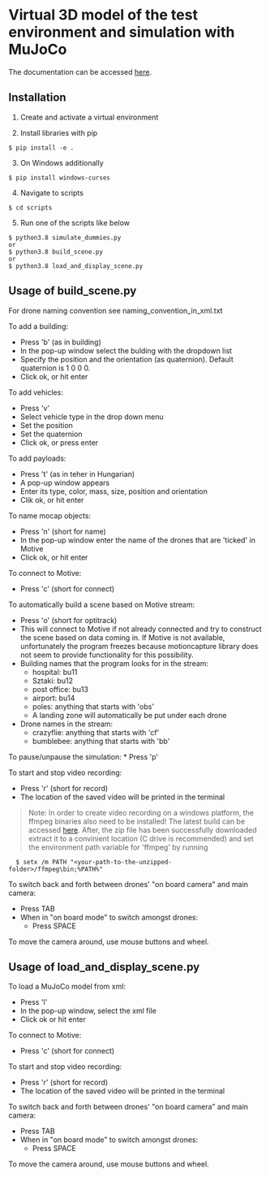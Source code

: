 # Virtual 3D model of the test environment and simulation with MuJoCo

The documentation can be accessed [here](https://github.com/AIMotionLab-SZTAKI/Mujoco-Simulator/wiki).

## Installation
1. Create and activate a virtual environment

2. Install libraries with pip
```
$ pip install -e .
```
3. On Windows additionally
```
$ pip install windows-curses
```
4. Navigate to scripts

```
$ cd scripts
```

5. Run one of the scripts like below
```
$ python3.8 simulate_dummies.py
or
$ python3.8 build_scene.py
or
$ python3.8 load_and_display_scene.py
```

## Usage of build_scene.py

For drone naming convention see naming_convention_in_xml.txt

To add a building:
  * Press 'b' (as in building)
  * In the pop-up window select the bulding with the dropdown list
  * Specify the position and the orientation (as quaternion). Default quaternion is 1 0 0 0.
  * Click ok, or hit enter

To add vehicles:
  * Press 'v'
  * Select vehicle type in the drop down menu
  * Set the position
  * Set the quaternion
  * Click ok, or press enter

To add payloads:
  * Press 't' (as in teher in Hungarian)
  * A pop-up window appears
  * Enter its type, color, mass, size, position and orientation
  * Clik ok, or hit enter

To name mocap objects:
  * Press 'n' (short for name)
  * In the pop-up window enter the name of the drones that are 'ticked' in Motive
  * Click ok, or hit enter

To connect to Motive:
  * Press 'c' (short for connect)

To automatically build a scene based on Motive stream:
  * Press 'o' (short for optitrack)
  * This will connect to Motive if not already connected and try to construct the scene based on data coming in. If Motive is not available, unfortunately the program freezes because motioncapture library does not seem to provide functionality for this possibility.
  * Building names that the program looks for in the stream:
    * hospital: bu11
    * Sztaki: bu12
    * post office: bu13
    * airport: bu14
    * poles: anything that starts with 'obs'
    * A landing zone will automatically be put under each drone
  * Drone names in the stream:
    * crazyflie: anything that starts with 'cf'
    * bumblebee: anything that starts with 'bb'

  To pause/unpause the simulation:
    * Press 'p'

To start and stop video recording:
  * Press 'r' (short for record)
  * The location of the saved video will be printed in the terminal
  > Note: In order to create video recording on a windows platform, the ffmpeg binaries also need to be installed! The latest build can be accessed [here](https://www.gyan.dev/ffmpeg/builds/). After, the zip file has been successfully downloaded extract it to a convinient location (C drive is recommended) and set the environment path variable for 'ffmpeg' by running
  	
```
  $ setx /m PATH "<your-path-to-the-unzipped-folder>/ffmpeg\bin;%PATH%"
```

To switch back and forth between drones' "on board camera" and main camera:
  * Press TAB
  * When in "on board mode" to switch amongst drones:
    * Press SPACE

To move the camera around, use mouse buttons and wheel.

## Usage of load_and_display_scene.py

To load a MuJoCo model from xml:
  * Press 'l'
  * In the pop-up window, select the xml file
  * Click ok or hit enter

To connect to Motive:
  * Press 'c' (short for connect)

To start and stop video recording:
  * Press 'r' (short for record)
  * The location of the saved video will be printed in the terminal

To switch back and forth between drones' "on board camera" and main camera:
  * Press TAB
  * When in "on board mode" to switch amongst drones:
    * Press SPACE

To move the camera around, use mouse buttons and wheel.
